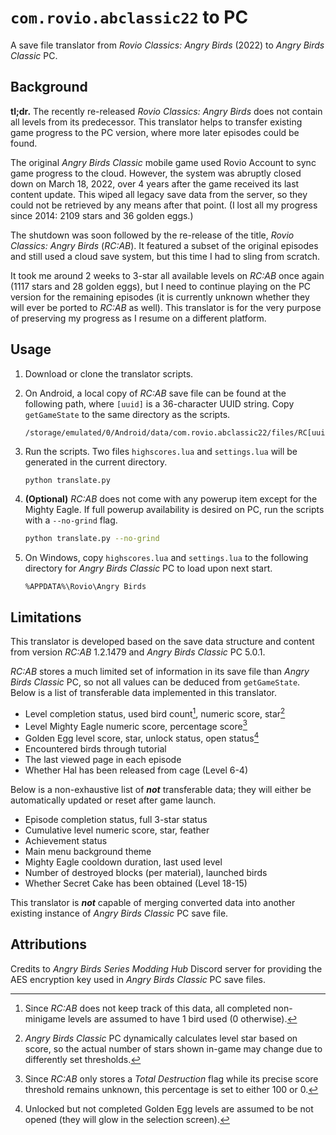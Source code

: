 # `com.rovio.abclassic22` to PC

A save file translator from _Rovio Classics: Angry Birds_
(2022) to _Angry Birds Classic_ PC.

## Background

**tl;dr.** The recently re-released _Rovio Classics: Angry
Birds_ does not contain all levels from its predecessor.
This translator helps to transfer existing game progress to
the PC version, where more later episodes could be found.

The original _Angry Birds Classic_ mobile game used Rovio
Account to sync game progress to the cloud. However, the
system was abruptly closed down on March 18, 2022, over 4
years after the game received its last content update.
This wiped all legacy save data from the server, so they
could not be retrieved by any means after that point. (I
lost all my progress since 2014: 2109 stars and 36 golden
eggs.)

The shutdown was soon followed by the re-release of the
title, _Rovio Classics: Angry Birds_ (_RC:AB_). It featured
a subset of the original episodes and still used a cloud
save system, but this time I had to sling from scratch.

It took me around 2 weeks to 3-star all available levels
on _RC:AB_ once again (1117 stars and 28 golden eggs), but
I need to continue playing on the PC version for the
remaining episodes (it is currently unknown whether they
will ever be ported to _RC:AB_ as well). This translator is
for the very purpose of preserving my progress as I resume
on a different platform.

## Usage

1. Download or clone the translator scripts.

2. On Android, a local copy of _RC:AB_ save file can be
found at the following path, where `[uuid]` is a
36-character UUID string. Copy `getGameState` to the same
directory as the scripts.

   ```text
   /storage/emulated/0/Android/data/com.rovio.abclassic22/files/RC[uuid]/getGameState
   ```

3. Run the scripts. Two files `highscores.lua` and
`settings.lua` will be generated in the current directory.

   ```bash
   python translate.py
   ```

4. **(Optional)** _RC:AB_ does not come with any powerup
item except for the Mighty Eagle. If full powerup
availability is desired on PC, run the scripts with a
`--no-grind` flag.

   ```bash
   python translate.py --no-grind
   ```

5. On Windows, copy `highscores.lua` and `settings.lua` to
the following directory for _Angry Birds Classic_ PC to
load upon next start.

   ```text
   %APPDATA%\Rovio\Angry Birds
   ```

## Limitations

This translator is developed based on the save data
structure and content from version _RC:AB_ 1.2.1479 and
_Angry Birds Classic_ PC 5.0.1.

_RC:AB_ stores a much limited set of information in its
save file than _Angry Birds Classic_ PC, so not all values
can be deduced from `getGameState`. Below is a list of
transferable data implemented in this translator.

* Level completion status, used bird count[^1], numeric
score, star[^2]
* Level Mighty Eagle numeric score, percentage score[^3]
* Golden Egg level score, star, unlock status, open
status[^4]
* Encountered birds through tutorial
* The last viewed page in each episode
* Whether Hal has been released from cage (Level 6-4)

Below is a non-exhaustive list of **_not_** transferable
data; they will either be automatically updated or reset
after game launch.

* Episode completion status, full 3-star status
* Cumulative level numeric score, star, feather
* Achievement status
* Main menu background theme
* Mighty Eagle cooldown duration, last used level
* Number of destroyed blocks (per material), launched birds
* Whether Secret Cake has been obtained (Level 18-15)

This translator is **_not_** capable of merging converted
data into another existing instance of _Angry Birds
Classic_ PC save file.

[^1]: Since _RC:AB_ does not keep track of this data, all
completed non-minigame levels are assumed to have 1 bird
used (0 otherwise).

[^2]: _Angry Birds Classic_ PC dynamically calculates level
star based on score, so the actual number of stars shown
in-game may change due to differently set thresholds.

[^3]: Since _RC:AB_ only stores a _Total Destruction_ flag
while its precise score threshold remains unknown, this
percentage is set to either 100 or 0.

[^4]: Unlocked but not completed Golden Egg levels are
assumed to be not opened (they will glow in the selection
screen).

## Attributions

Credits to _Angry Birds Series Modding Hub_ Discord server
for providing the AES encryption key used in _Angry Birds
Classic_ PC save files.
